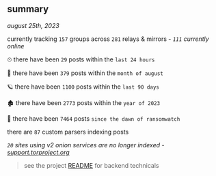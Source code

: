 
## summary
_august 25th, 2023_

currently tracking `157` groups across `281` relays & mirrors - _`111` currently online_

⏲ there have been `29` posts within the `last 24 hours`

🦈 there have been `379` posts within the `month of august`

🪐 there have been `1100` posts within the `last 90 days`

🏚 there have been `2773` posts within the `year of 2023`

🦕 there have been `7464` posts `since the dawn of ransomwatch`

there are `87` custom parsers indexing posts

_`20` sites using v2 onion services are no longer indexed - [support.torproject.org](https://support.torproject.org/onionservices/v2-deprecation/)_

> see the project [README](https://github.com/joshhighet/ransomwatch#ransomwatch--) for backend technicals
